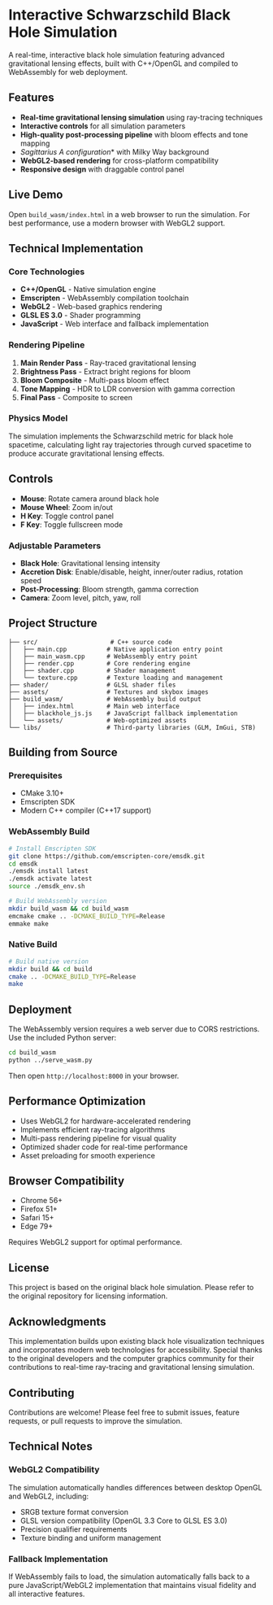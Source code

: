 # Interactive Schwarzschild Black Hole Simulation

A real-time, interactive black hole simulation featuring advanced gravitational lensing effects, built with C++/OpenGL and compiled to WebAssembly for web deployment.

## Features

- **Real-time gravitational lensing simulation** using ray-tracing techniques
- **Interactive controls** for all simulation parameters
- **High-quality post-processing pipeline** with bloom effects and tone mapping
- **Sagittarius A* configuration** with Milky Way background
- **WebGL2-based rendering** for cross-platform compatibility
- **Responsive design** with draggable control panel

## Live Demo

Open `build_wasm/index.html` in a web browser to run the simulation. For best performance, use a modern browser with WebGL2 support.

## Technical Implementation

### Core Technologies
- **C++/OpenGL** - Native simulation engine
- **Emscripten** - WebAssembly compilation toolchain
- **WebGL2** - Web-based graphics rendering
- **GLSL ES 3.0** - Shader programming
- **JavaScript** - Web interface and fallback implementation

### Rendering Pipeline
1. **Main Render Pass** - Ray-traced gravitational lensing
2. **Brightness Pass** - Extract bright regions for bloom
3. **Bloom Composite** - Multi-pass bloom effect
4. **Tone Mapping** - HDR to LDR conversion with gamma correction
5. **Final Pass** - Composite to screen

### Physics Model
The simulation implements the Schwarzschild metric for black hole spacetime, calculating light ray trajectories through curved spacetime to produce accurate gravitational lensing effects.

## Controls

- **Mouse**: Rotate camera around black hole
- **Mouse Wheel**: Zoom in/out
- **H Key**: Toggle control panel
- **F Key**: Toggle fullscreen mode

### Adjustable Parameters
- **Black Hole**: Gravitational lensing intensity
- **Accretion Disk**: Enable/disable, height, inner/outer radius, rotation speed
- **Post-Processing**: Bloom strength, gamma correction
- **Camera**: Zoom level, pitch, yaw, roll

## Project Structure

```
├── src/                    # C++ source code
│   ├── main.cpp           # Native application entry point
│   ├── main_wasm.cpp      # WebAssembly entry point
│   ├── render.cpp         # Core rendering engine
│   ├── shader.cpp         # Shader management
│   └── texture.cpp        # Texture loading and management
├── shader/                # GLSL shader files
├── assets/                # Textures and skybox images
├── build_wasm/            # WebAssembly build output
│   ├── index.html         # Main web interface
│   ├── blackhole_js.js    # JavaScript fallback implementation
│   └── assets/            # Web-optimized assets
└── libs/                  # Third-party libraries (GLM, ImGui, STB)
```

## Building from Source

### Prerequisites
- CMake 3.10+
- Emscripten SDK
- Modern C++ compiler (C++17 support)

### WebAssembly Build
```bash
# Install Emscripten SDK
git clone https://github.com/emscripten-core/emsdk.git
cd emsdk
./emsdk install latest
./emsdk activate latest
source ./emsdk_env.sh

# Build WebAssembly version
mkdir build_wasm && cd build_wasm
emcmake cmake .. -DCMAKE_BUILD_TYPE=Release
emmake make
```

### Native Build
```bash
# Build native version
mkdir build && cd build
cmake .. -DCMAKE_BUILD_TYPE=Release
make
```

## Deployment

The WebAssembly version requires a web server due to CORS restrictions. Use the included Python server:

```bash
cd build_wasm
python ../serve_wasm.py
```

Then open `http://localhost:8000` in your browser.

## Performance Optimization

- Uses WebGL2 for hardware-accelerated rendering
- Implements efficient ray-tracing algorithms
- Multi-pass rendering pipeline for visual quality
- Optimized shader code for real-time performance
- Asset preloading for smooth experience

## Browser Compatibility

- Chrome 56+
- Firefox 51+
- Safari 15+
- Edge 79+

Requires WebGL2 support for optimal performance.

## License

This project is based on the original black hole simulation. Please refer to the original repository for licensing information.

## Acknowledgments

This implementation builds upon existing black hole visualization techniques and incorporates modern web technologies for accessibility. Special thanks to the original developers and the computer graphics community for their contributions to real-time ray-tracing and gravitational lensing simulation.

## Contributing

Contributions are welcome! Please feel free to submit issues, feature requests, or pull requests to improve the simulation.

## Technical Notes

### WebGL2 Compatibility
The simulation automatically handles differences between desktop OpenGL and WebGL2, including:
- SRGB texture format conversion
- GLSL version compatibility (OpenGL 3.3 Core to GLSL ES 3.0)
- Precision qualifier requirements
- Texture binding and uniform management

### Fallback Implementation
If WebAssembly fails to load, the simulation automatically falls back to a pure JavaScript/WebGL2 implementation that maintains visual fidelity and all interactive features.